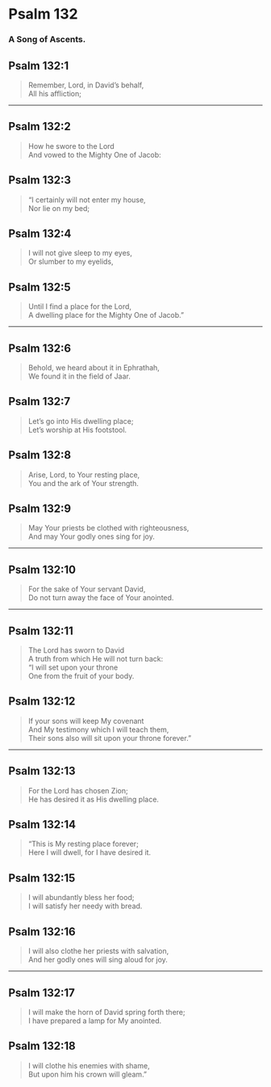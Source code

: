 # Psalm 132

### A Song of Ascents.

## Psalm 132:1

> Remember, Lord, in David’s behalf,  
> All his affliction;

---

## Psalm 132:2

> How he swore to the Lord  
> And vowed to the Mighty One of Jacob:

## Psalm 132:3

> “I certainly will not enter my house,  
> Nor lie on my bed;

## Psalm 132:4

> I will not give sleep to my eyes,  
> Or slumber to my eyelids,

## Psalm 132:5

> Until I find a place for the Lord,  
> A dwelling place for the Mighty One of Jacob.”

---

## Psalm 132:6

> Behold, we heard about it in Ephrathah,  
> We found it in the field of Jaar.

## Psalm 132:7

> Let’s go into His dwelling place;  
> Let’s worship at His footstool.

## Psalm 132:8

> Arise, Lord, to Your resting place,  
> You and the ark of Your strength.

## Psalm 132:9

> May Your priests be clothed with righteousness,  
> And may Your godly ones sing for joy.

---

## Psalm 132:10

> For the sake of Your servant David,  
> Do not turn away the face of Your anointed.

---

## Psalm 132:11

> The Lord has sworn to David  
> A truth from which He will not turn back:  
> “I will set upon your throne  
> One from the fruit of your body.

## Psalm 132:12

> If your sons will keep My covenant  
> And My testimony which I will teach them,  
> Their sons also will sit upon your throne forever.”

---

## Psalm 132:13

> For the Lord has chosen Zion;  
> He has desired it as His dwelling place.

## Psalm 132:14

> “This is My resting place forever;  
> Here I will dwell, for I have desired it.

## Psalm 132:15

> I will abundantly bless her food;  
> I will satisfy her needy with bread.

## Psalm 132:16

> I will also clothe her priests with salvation,  
> And her godly ones will sing aloud for joy.

---

## Psalm 132:17

> I will make the horn of David spring forth there;  
> I have prepared a lamp for My anointed.

## Psalm 132:18

> I will clothe his enemies with shame,  
> But upon him his crown will gleam.”
